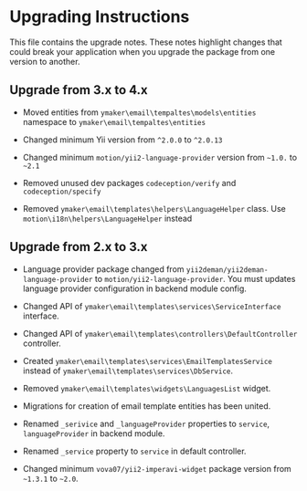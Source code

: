 Upgrading Instructions
======================

This file contains the upgrade notes. These notes highlight changes that could break your
application when you upgrade the package from one version to another.

Upgrade from 3.x to 4.x
-----------------------

* Moved entities from `ymaker\email\tempaltes\models\entities` namespace to `ymaker\email\tempaltes\entities`

* Changed minimum Yii version from `^2.0.0` to `^2.0.13`

* Changed minimum `motion/yii2-language-provider` version from `~1.0.` to `~2.1`

* Removed unused dev packages `codeception/verify` and `codeception/specify`

* Removed `ymaker\email\templates\helpers\LanguageHelper` class. Use `motion\i18n\helpers\LanguageHelper` instead

Upgrade from 2.x to 3.x
-----------------------

* Language provider package changed from `yii2deman/yii2deman-language-provider` to `motion/yii2-language-provider`.
You must updates language provider configuration in backend module config.

* Changed API of `ymaker\email\templates\services\ServiceInterface` interface.

* Changed API of `ymaker\email\templates\controllers\DefaultController` controller.

* Created `ymaker\email\templates\services\EmailTemplatesService`
instead of `ymaker\email\templates\services\DbService`.

* Removed `ymaker\email\templates\widgets\LanguagesList` widget.

* Migrations for creation of email template entities has been united.

* Renamed `_serivice` and `_languageProvider` properties to `service`, `languageProvider` in backend module.

* Renamed `_service` property to `service` in default controller.

* Changed minimum `vova07/yii2-imperavi-widget` package version from `~1.3.1` to `~2.0`. 